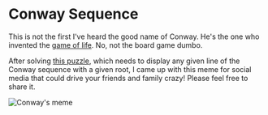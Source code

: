 # Conway Sequence

This is not the first I've heard the good name of Conway. He's the one who invented the [game of life](https://en.wikipedia.org/wiki/Conway%27s_Game_of_Life). No, not the board game dumbo.

After solving [this puzzle](https://www.codingame.com/games/puzzles/?puzzleId=15), which needs to display any given line of the Conway sequence with a given root, I came up with this meme for social media that could drive your friends and family crazy! Please feel free to share it.

![Conway's meme](https://roccotrip.files.wordpress.com/2016/04/conway.jpg)